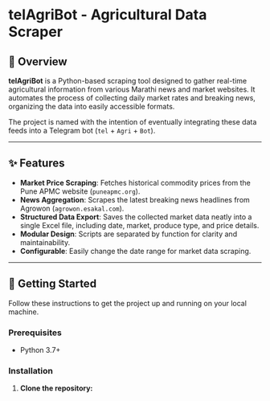 # telAgriBot - Agricultural Data Scraper

## 📖 Overview

**telAgriBot** is a Python-based scraping tool designed to gather real-time agricultural information from various Marathi news and market websites. It automates the process of collecting daily market rates and breaking news, organizing the data into easily accessible formats.

The project is named with the intention of eventually integrating these data feeds into a Telegram bot (`tel` + `Agri` + `Bot`).

---

## ✨ Features

-   **Market Price Scraping**: Fetches historical commodity prices from the Pune APMC website (`puneapmc.org`).
-   **News Aggregation**: Scrapes the latest breaking news headlines from Agrowon (`agrowon.esakal.com`).
-   **Structured Data Export**: Saves the collected market data neatly into a single Excel file, including date, market, produce type, and price details.
-   **Modular Design**: Scripts are separated by function for clarity and maintainability.
-   **Configurable**: Easily change the date range for market data scraping.

---


## 🚀 Getting Started

Follow these instructions to get the project up and running on your local machine.

### Prerequisites

-   Python 3.7+

### Installation

1.  **Clone the repository:**
    
